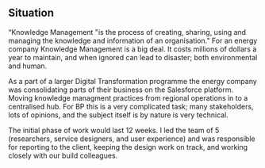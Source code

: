 ## Situation
“Knowledge Management "is the process of creating, sharing, using and managing the knowledge and information of an organisation." For an energy company Knowledge Management is a big deal. It costs millions of dollars a year to maintain, and when ignored can lead to disaster; both environmental and human.

As a part of a larger Digital Transformation programme the energy company was consolidating parts of their business on the Salesforce platform. Moving knowledge managment practices from regional operations in to a centralised hub. For BP this is a very complicated task; many stakeholders, lots of opinions, and the subject itself is by nature is very technical.

The initial phase of work would last 12 weeks. I led the team of 5 (researchers, service designers, and user experience) and was responsible for reporting to the client, keeping the design work on track, and working closely with our build colleagues.
